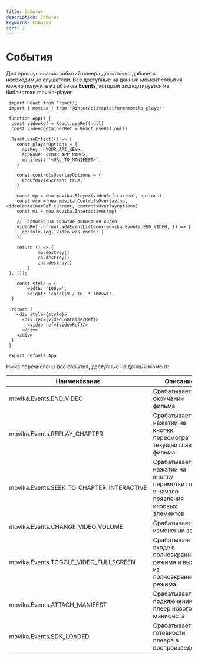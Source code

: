 ```yaml
---
title: События
description: События
keywords: События
sort: 2
---
```


# События

Для прослушивания событий плеера достаточно добавить необходимые слушатели. Все доступные на данный момент события можно получить из объекта **Events**, который экспортируется из библиотеки movika-player.

```
 import React from 'react';
 import { movika } from '@interactiveplatform/movika-player'

 function App() {
  const videoRef = React.useRef(null)
  const videoContainerRef = React.useRef(null)

  React.useEffect(() => {
    const playerOptions = {
      apiKey: <YOUR_API_KEY>,
      appName: <YOUR_APP_NAME>,
      manifest: '<URL_TO_MANIFEST>',
    }

    const controlsOverlayOptions = {
      endOfMovieScreen: true,
    }

    const mp = new movika.Player(videoRef.current, options)
    const mco = new movika.ControlsOverlay(mp, videoContainerRef.current, controlsOverlayOptions)
    const mi = new movika.Interactives(mp)

    // Подписка на событие окончания видео
    videoRef.current.addEventListener(movika.Events.END_VIDEO, () => {
      console.log('Video was ended!')
    })

    return () => {
			mp.destroy()
			co.destroy()
			int.destroy()
		}
 }, []);

	const style = {
		width: '100vw',
		height: 'calc((9 / 16) * 100vw)',
  }

  return (
    <div style={style}>
      <div ref={videoContainerRef}>
        <video ref={videoRef}/>
      </div>
    </div>
  )
 }

 export default App
```

Ниже перечислены все события, доступные на данный момент:

| Наименование                              | Описание                                                                               |
| ----------------------------------------- | -------------------------------------------------------------------------------------- |
| movika.Events.END_VIDEO                   | Срабатывает при окончании фильма                                                       |
| movika.Events.REPLAY_CHAPTER              | Срабатывает при нажатии на кнопки пересмотра текущей главы фильма                      |
| movika.Events.SEEK_TO_CHAPTER_INTERACTIVE | Срабатывает при нажатии на кнопку перемотки главы в начало появления игровых элементов |
| movika.Events.CHANGE_VIDEO_VOLUME         | Срабатывает при изменении звука                                                        |
| movika.Events.TOGGLE_VIDEO_FULLSCREEN     | Срабатывает при входе в полноэкранного режима и выходе из полноэкранного режима        |
| movika.Events.ATTACH_MANIFEST             | Срабатывает при подключении в плеер нового манифеста                                   |
| movika.Events.SDK_LOADED                  | Срабатывает при готовности плеера в воспроизведению                                    |
